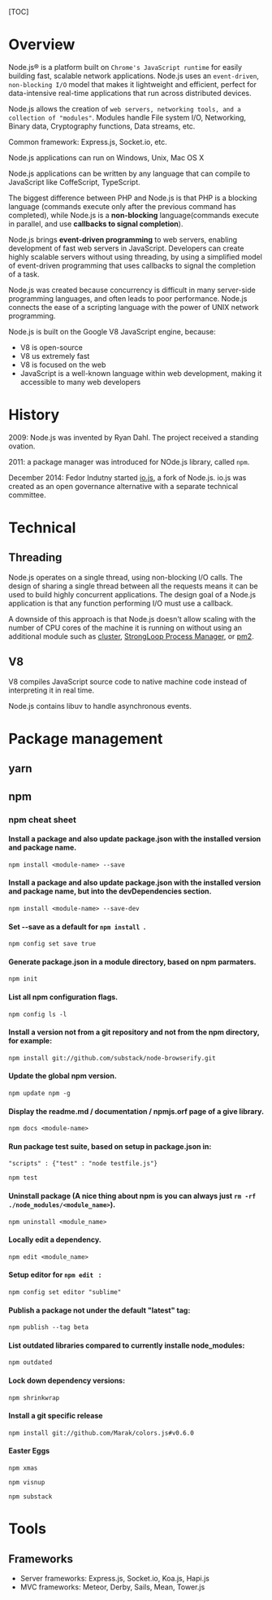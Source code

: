 [TOC]

# Overview

Node.js® is a platform built on `Chrome's JavaScript runtime` for easily
building fast, scalable network applications. Node.js uses an
`event-driven`, `non-blocking I/O` model that makes it lightweight and
efficient, perfect for data-intensive real-time applications that run
across distributed devices.

Node.js allows the creation of `web servers, networking tools, and a
collection of "modules"`. Modules handle File system I/O, Networking,
Binary data, Cryptography functions, Data streams, etc.

Common framework: Express.js, Socket.io, etc.

Node.js applications can run on Windows, Unix, Mac OS X

Node.js applications can be written by any language that can compile to
JavaScript like CoffeScript, TypeScript.

The biggest difference between PHP and Node.js is that PHP is a blocking
language (commands execute only after the previous command has
completed), while Node.js is a **non-blocking** language(commands
execute in parallel, and use **callbacks to signal completion**).

Node.js brings **event-driven programming** to web servers, enabling
development of fast web servers in JavaScript. Developers can create
highly scalable servers without using threading, by using a simplified
model of event-driven programming that uses callbacks to signal the
completion of a task.

Node.js was created because concurrency is difficult in many server-side
programming languages, and often leads to poor performance. Node.js
connects the ease of a scripting language with the power of UNIX network
programming.

Node.js is built on the Google V8 JavaScript engine, because:
- V8 is open-source
- V8 us extremely fast
- V8 is focused on the web
- JavaScript is a well-known language within web development, making it
  accessible to many web developers

# History

2009: Node.js was invented by Ryan Dahl. The project received a standing
ovation.

2011: a package manager was introduced for NOde.js library, called
`npm`.

December 2014: Fedor Indutny started [io.js](https://iojs.org), a fork
of Node.js.  io.js was created as an open governance alternative with a
separate technical committee.

# Technical

## Threading

Node.js operates on a single thread, using non-blocking I/O calls. The
design of sharing a single thread between all the requests means it can
be used to build highly concurrent applications. The design goal of a
Node.js application is that any function performing I/O must use a
callback.

A downside of this approach is that Node.js doesn't allow scaling with
the number of CPU cores of the machine it is running on without using an
additional module such as
[cluster](https://nodejs.org/api/cluster.html), [StrongLoop Process
Manager](http://strong-pm.io/), or
[pm2](https://github.com/Unitech/pm2).

## V8

V8 compiles JavaScript source code to native machine code instead of
interpreting it in real time.

Node.js contains libuv to handle asynchronous events.


# Package management

## yarn



## npm

### npm cheat sheet

#### Install a package and also update package.json with the installed version and package name.

```
npm install <module-name> --save
```

#### Install a package and also update package.json with the installed version and package name, but into the devDependencies section.

```
npm install <module-name> --save-dev
```

#### Set --save as a default for ```npm install ```.

```
npm config set save true
```

#### Generate package.json in a module directory, based on npm parmaters.

```
npm init
```


#### List all npm configuration flags.

```
npm config ls -l
```


#### Install a version not from a git repository and not from the npm directory, for example:

```
npm install git://github.com/substack/node-browserify.git
```

#### Update the global npm version.

```
npm update npm -g
```

#### Display the readme.md / documentation / npmjs.orf page of a give library.

```
npm docs <module-name>
```

#### Run package test suite, based on setup in package.json in:

``` "scripts" : {"test" : "node testfile.js"} ```


```
npm test
```

#### Uninstall package (A nice thing about npm is you can always just ```rm -rf ./node_modules/<module_name>```).

```
npm uninstall <module_name>
```

#### Locally edit a dependency.

```
npm edit <module_name>
```

#### Setup editor for ```npm edit ``` :

```
npm config set editor "sublime"
```

#### Publish a package not under the default "latest" tag:

```
npm publish --tag beta
```

#### List outdated libraries compared to currently installe node_modules:

```
npm outdated
```

#### Lock down dependency versions:

```
npm shrinkwrap
```

#### Install a git specific release

```
npm install git://github.com/Marak/colors.js#v0.6.0
```

#### Easter Eggs

```
npm xmas
```

```
npm visnup
```

```
npm substack
```


# Tools

## Frameworks
- Server frameworks: Express.js, Socket.io, Koa.js, Hapi.js
- MVC frameworks: Meteor, Derby, Sails, Mean, Tower.js


